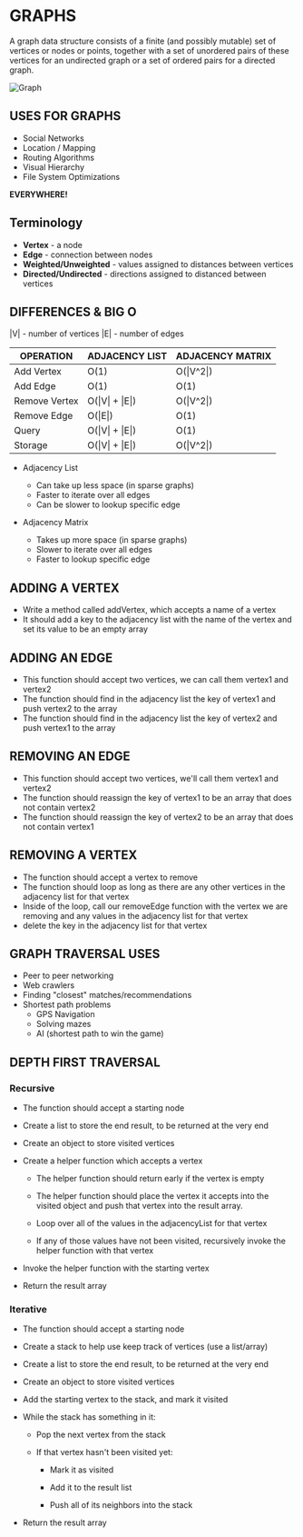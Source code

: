 # GRAPHS

A graph data structure consists of a finite (and possibly mutable) set of vertices or nodes or points, together with a set of unordered pairs of these vertices for an undirected graph or a set of ordered pairs for a directed graph.

![Graph](http://www.btechsmartclass.com/data_structures/ds_images/Graph%20Adjacency%20Matrix%202.jpg)

## USES FOR GRAPHS

- Social Networks
- Location / Mapping
- Routing Algorithms
- Visual Hierarchy
- File System Optimizations

**EVERYWHERE!**

## Terminology

- **Vertex** - a node
- **Edge** - connection between nodes
- **Weighted/Unweighted** - values assigned to distances between vertices
- **Directed/Undirected** - directions assigned to distanced between vertices

## DIFFERENCES & BIG O

|V| - number of vertices
|E| - number of edges

| OPERATION     | ADJACENCY LIST   | ADJACENCY MATRIX |
| ------------- | ---------------- | ---------------- |
| Add Vertex    | O(1)             | ​O(\|V^2\|)      |
| Add Edge      | O(1)             | O(1)             |
| Remove Vertex | O(\|V\| + \|E\|) | O(\|V^2\|)       |
| Remove Edge   | O(\|E\|)         | O(1)             |
| Query         | O(\|V\| + \|E\|) | O(1)             |
| Storage       | O(\|V\| + \|E\|) | ​O(\|V^2\|)      |

- Adjacency List

  - Can take up less space (in sparse graphs)
  - Faster to iterate over all edges
  - Can be slower to lookup specific edge

- Adjacency Matrix

  - Takes up more space (in sparse graphs)
  - Slower to iterate over all edges
  - Faster to lookup specific edge

## ADDING A VERTEX

- Write a method called addVertex, which accepts a name of a vertex
- It should add a key to the adjacency list with the name of the vertex and set its value to be an empty array

## ADDING AN EDGE

- This function should accept two vertices, we can call them vertex1 and vertex2
- The function should find in the adjacency list the key of vertex1 and push vertex2 to the array
- The function should find in the adjacency list the key of vertex2 and push vertex1 to the array

## REMOVING AN EDGE

- This function should accept two vertices, we'll call them vertex1 and vertex2
- The function should reassign the key of vertex1 to be an array that does not contain vertex2
- The function should reassign the key of vertex2 to be an array that does not contain vertex1

## REMOVING A VERTEX

- The function should accept a vertex to remove
- The function should loop as long as there are any other vertices in the adjacency list for that vertex
- Inside of the loop, call our removeEdge function with the vertex we are removing and any values in the adjacency list for that vertex
- delete the key in the adjacency list for that vertex

## GRAPH TRAVERSAL USES

- Peer to peer networking
- Web crawlers
- Finding "closest" matches/recommendations
- Shortest path problems
  - GPS Navigation
  - Solving mazes
  - AI (shortest path to win the game)

## DEPTH FIRST TRAVERSAL

### Recursive

- The function should accept a starting node

- Create a list to store the end result, to be returned at the very end

- Create an object to store visited vertices

- Create a helper function which accepts a vertex

  - The helper function should return early if the vertex is empty

  - The helper function should place the vertex it accepts into the visited object and push that vertex into the result array.

  - Loop over all of the values in the adjacencyList for that vertex

  - If any of those values have not been visited, recursively invoke the helper function with that vertex

- Invoke the helper function with the starting vertex

- Return the result array

### Iterative

- The function should accept a starting node

- Create a stack to help use keep track of vertices (use a list/array)

- Create a list to store the end result, to be returned at the very end

- Create an object to store visited vertices

- Add the starting vertex to the stack, and mark it visited

- While the stack has something in it:

  - Pop the next vertex from the stack

  - If that vertex hasn't been visited yet:

    - Mark it as visited

    - Add it to the result list

    - Push all of its neighbors into the stack

- Return the result array

